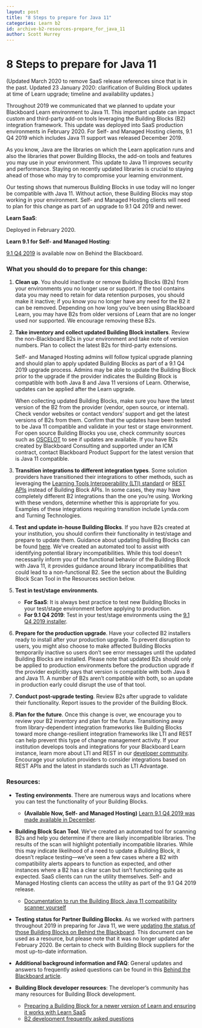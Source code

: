 ```yaml
---
layout: post
title: "8 Steps to prepare for Java 11"
categories: Learn b2
id: archive-b2-resources-prepare_for_java_11
author: Scott Hurrey
---
```


# 8 Steps to prepare for Java 11

(Updated March 2020 to remove SaaS release references since that is in the past. Updated 23 January 2020: clarification of Building Block updates at time of Learn upgrade; timeline and availability updates.)

Throughout 2019 we communicated that we planned to update your Blackboard Learn environment to Java 11. This important update can impact custom and third-party add-on tools leveraging the Building Blocks (B2) integration framework. This update was deployed into SaaS production environments in February 2020. For Self- and Managed Hosting clients, 9.1 Q4 2019 which includes Java 11 support was released December 2019.

As you know, Java are the libraries on which the Learn application runs and also the libraries that power Building Blocks, the add-on tools and features you may use in your environment. This update to Java 11 improves security and performance. Staying on recently updated libraries is crucial to staying ahead of those who may try to compromise your learning environment.

Our testing shows that numerous Building Blocks in use today will no longer be compatible with Java 11. Without action, these Building Blocks may stop working in your environment. Self- and Managed Hosting clients will need to plan for this change as part of an upgrade to 9.1 Q4 2019 and newer.

**Learn SaaS**:

Deployed in February 2020.

**Learn 9.1 for Self- and Managed Hosting**:

[9.1 Q4 2019](https://blackboard.secure.force.com/btbb_articleview?id=kA41O0000002nDBSAY) is available now on Behind the Blackboard.

### What you should do to prepare for this change:

1. **Clean up**. You should inactivate or remove Building Blocks (B2s) from your environments you no longer use or support. If the tool contains data you may need to retain for data retention purposes, you should make it inactive; if you know you no longer have any need for the B2 it can be removed. Depending on how long you’ve been using Blackboard Learn, you may have B2s from older versions of Learn that are no longer used nor supported. We encourage removing these B2s.

2. **Take inventory and collect updated Building Block installers**. Review the non-Blackboard B2s in your environment and take note of version numbers. Plan to collect the latest B2s for third-party extensions.

   Self- and Managed Hosting admins will follow typical upgrade planning and should plan to apply updated Building Blocks as part of a 9.1 Q4 2019 upgrade process. Admins may be able to update the Building Block prior to the upgrade if the provider indicates the Building Block is compatible with both Java 8 and Java 11 versions of Learn. Otherwise, updates can be applied after the Learn upgrade.

   When collecting updated Building Blocks, make sure you have the latest version of the B2 from the provider (vendor, open source, or internal). Check vendor websites or contact vendors’ support and get the latest versions of B2s from them. Confirm that the updates have been tested to be Java 11 compatible and validate in your test or stage environment. For open source Building Blocks you use, check community sources such as [OSCELOT](https://github.com/oscelot) to see if updates are available. If you have B2s created by Blackboard Consulting and supported under an ICM contract, contact Blackboard Product Support for the latest version that is Java 11 compatible.

3. **Transition integrations to different integration types**. Some solution providers have transitioned their integrations to other methods, such as leveraging the [Learning Tools Interoperability (LTI) standard](https://imsglobal.org/lti) or [REST APIs](/rest-apis/learn/getting-started/first-steps) instead of Building Block APIs. In some cases, they may have completely different B2 integrations than the one you’re using. Working with these vendors, determine whether this is appropriate for you. Examples of these integrations requiring transition include Lynda.com and Turning Technologies.

4. **Test and update in-house Building Blocks**. If you have B2s created at your institution, you should confirm their functionality in test/stage and prepare to update them. Guidance about updating Building Blocks can be found [here](/archive/b2/resources/preparing-for-saas-and-new-learn-versions). We’ve created an automated tool to assist with identifying potential library incompatibilities. While this tool doesn’t necessarily inform you of the functional behavior of the Building Block with Java 11, it provides guidance around library incompatibilities that could lead to a non-functional B2. See the section about the Building Block Scan Tool in the Resources section below.

5. **Test in test/stage environments**.

   - **For SaaS**: It is always best practice to test new Building Blocks in your test/stage environment before applying to production.
   - **For 9.1 Q4 2019**: Test in your test/stage environments using the [9.1 Q4 2019 installer](https://blackboard.secure.force.com/btbb_articleview?id=kA41O0000002nDBSAY).

6. **Prepare for the production upgrade**. Have your collected B2 installers ready to install after your production upgrade. To prevent disruption to users, you might also choose to make affected Building Blocks temporarily inactive so users don’t see error messages until the updated Building Blocks are installed. Please note that updated B2s should only be applied to production environments before the production upgrade if the provider explicitly says that version is compatible with both Java 8 and Java 11. A number of B2s aren’t compatible with both, so an update in production early could disrupt the use of that tool.
7. **Conduct post-upgrade testing**. Review B2s after upgrade to validate their functionality. Report issues to the provider of the Building Block.

8. **Plan for the future**. Once this change is over, we encourage you to review your B2 inventory and plan for the future. Transitioning away from library-dependent integration frameworks like Building Blocks toward more change-resilient integration frameworks like LTI and REST can help prevent this type of change management activity. If your institution develops tools and integrations for your Blackboard Learn instance, learn more about LTI and REST in our [developer community](https://community.blackboard.com/developers). Encourage your solution providers to consider integrations based on REST APIs and the latest in standards such as LTI Advantage.

### Resources:

- **Testing environments**. There are numerous ways and locations where you can test the functionality of your Building Blocks.

  - **(Available Now, Self- and Managed Hosting)** [Learn 9.1 Q4 2019 was made available in December](https://blackboard.secure.force.com/btbb_articleview?id=kA41O0000002nDBSAY).

- **Building Block Scan Tool**. We’ve created an automated tool for scanning B2s and help you determine if there are likely incompatible libraries. The results of the scan will highlight potentially incompatible libraries. While this may indicate likelihood of a need to update a Building Block, it doesn’t replace testing—we’ve seen a few cases where a B2 with compatibility alerts appears to function as expected, and other instances where a B2 has a clear scan but isn’t functioning quite as expected. SaaS clients can run the utility themselves. Self- and Managed Hosting clients can access the utility as part of the 9.1 Q4 2019 release.

  - [Documentation to run the Building Block Java 11 compatibility scanner yourself](/archive/b2/resources/scan-tool-for-learn-saas)

- **Testing status for Partner Building Blocks**. As we worked with partners throughout 2019 in preparing for Java 11, we were [updating the status of those Building Blocks on Behind the Blackboard](https://blackboard.secure.force.com/btbb_articleview?id=kAA1O000000KyvZ). This document can be used as a resource, but please note that it was no longer updated afer February 2020. Be certain to check with Building Block suppliers for the most up-to-date information.

- **Additional background information and FAQ**: General updates and answers to frequently asked questions can be found in this [Behind the Blackboard article](https://blackboard.secure.force.com/btbb_articleview?id=kAA39000000CbCU).

- **Building Block developer resources**: The developer’s community has many resources for Building Block development.

  - [Preparing a Building Block for a newer version of Learn and ensuring it works with Learn SaaS](/archive/b2/resources/preparing-for-saas-and-new-learn-versions)
  - [B2 development frequently asked questions](/archive/b2/getting-started/faq)
